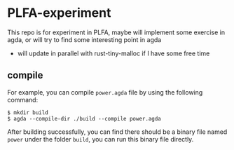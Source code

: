 # PLFA-experiment

This repo is for experiment in PLFA, maybe will implement some exercise in agda, or will try to find some interesting point in agda

- will update in parallel with rust-tiny-malloc if I have some free time

## compile

For example, you can compile `power.agda` file by using the following command:

```shell
$ mkdir build
$ agda --compile-dir ./build --compile power.agda
```

After building successfully, you can find there should be a binary file named `power` under the folder `build`, you can run this binary file directly.
